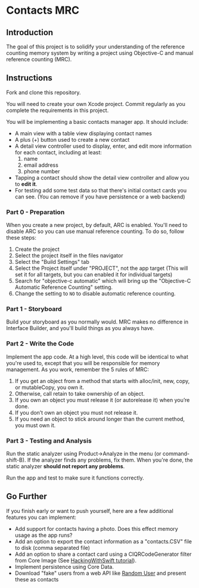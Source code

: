 # Contacts MRC

## Introduction

The goal of this project is to solidify your understanding of the reference counting memory system by writing a project using Objective-C and manual reference counting (MRC).

## Instructions

Fork and clone this repository.

You will need to create your own Xcode project. Commit regularly as you complete the requirements in this project.

You will be implementing a basic contacts manager app. It should include:

- A main view with a table view displaying contact names
- A plus (+) button used to create a new contact
- A detail view controller used to display, enter, and edit more information for each contact, including at least: 
    1. name 
    2. email address
    3. phone number
- Tapping a contact should show the detail view controller and allow you to **edit it**.
- For testing add some test data so that there's initial contact cards you can see. (You can remove if you have persistence or a web backend)

### Part 0 - Preparation

When you create a new project, by default, ARC is enabled. You'll need to disable ARC so you can use manual reference counting. To do so, follow these steps:

1. Create the project
2. Select the project itself in the files navigator
3. Select the "Build Settings" tab
4. Select the Project itself under "PROJECT", not the app target (This will set it for all targets, but you can enabled it for individual targets)
5. Search for "objective-c automatic" which will bring up the "Objective-C Automatic Reference Counting" setting.
6. Change the setting to `NO` to disable automatic reference counting.

### Part 1 - Storyboard

Build your storyboard as you normally would. MRC makes no difference in Interface Builder, and you'll build things as you always have.

### Part 2 - Write the Code

Implement the app code. At a high level, this code will be identical to what you're used to, except that you will be responsible for memory management. As you work, remember the 5 rules of MRC:

1. If you get an object from a method that starts with alloc/init, new, copy, or mutableCopy, you own it.
2. Otherwise, call retain to take ownership of an object.
3. If you own an object you must release it (or autorelease it) when you’re done.
4. If you don’t own an object you must not release it.
5. If you need an object to stick around longer than the current method, you must own it.

### Part 3 - Testing and Analysis

Run the static analyzer using Product->Analyze in the menu (or command-shift-B). If the analyzer finds any problems, fix them. When you're done, the static analyzer **should not report any problems**.

Run the app and test to make sure it functions correctly.

## Go Further

If you finish early or want to push yourself, here are a few additional features you can implement:
- Add support for contacts having a photo. Does this effect memory usage as the app runs?
- Add an option to export the contact information as a "contacts.CSV" file to disk (comma separated file)
- Add an option to share a contact card using a CIQRCodeGenerator filter from Core Image (See [HackingWithSwift tutorial](https://www.hackingwithswift.com/example-code/media/how-to-create-a-qr-code)).
- Implement persistence using Core Data.
- Download "fake" users from a web API like [Random User](https://randomuser.me) and present these as contacts

